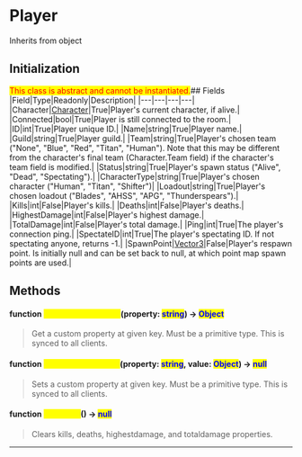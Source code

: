 # Player
Inherits from object
## Initialization
<mark style="color:red;">This class is abstract and cannot be instantiated.</mark>## Fields
|Field|Type|Readonly|Description|
|---|---|---|---|
|Character|[Character](../objects/Character.md)|True|Player's current character, if alive.|
|Connected|bool|True|Player is still connected to the room.|
|ID|int|True|Player unique ID.|
|Name|string|True|Player name.|
|Guild|string|True|Player guild.|
|Team|string|True|Player's chosen team ("None", "Blue", "Red", "Titan", "Human"). Note that this may be different from the character's final team (Character.Team field) if the character's team field is modified.|
|Status|string|True|Player's spawn status ("Alive", "Dead", "Spectating").|
|CharacterType|string|True|Player's chosen character ("Human", "Titan", "Shifter")|
|Loadout|string|True|Player's chosen loadout ("Blades", "AHSS", "APG", "Thunderspears").|
|Kills|int|False|Player's kills.|
|Deaths|int|False|Player's deaths.|
|HighestDamage|int|False|Player's highest damage.|
|TotalDamage|int|False|Player's total damage.|
|Ping|int|True|The player's connection ping.|
|SpectateID|int|True|The player's spectating ID. If not spectating anyone, returns -1.|
|SpawnPoint|[Vector3](../objects/Vector3.md)|False|Player's respawn point. Is initially null and can be set back to null, at which point map spawn points are used.|
## Methods
#### function <mark style="color:yellow;">GetCustomProperty</mark>(property: <mark style="color:blue;">string</mark>) → <mark style="color:blue;">Object</mark>
> Get a custom property at given key. Must be a primitive type. This is synced to all clients.

#### function <mark style="color:yellow;">SetCustomProperty</mark>(property: <mark style="color:blue;">string</mark>, value: <mark style="color:blue;">Object</mark>) → <mark style="color:blue;">null</mark>
> Sets a custom property at given key. Must be a primitive type. This is synced to all clients.

#### function <mark style="color:yellow;">ClearKDR</mark>() → <mark style="color:blue;">null</mark>
> Clears kills, deaths, highestdamage, and totaldamage properties.


---

